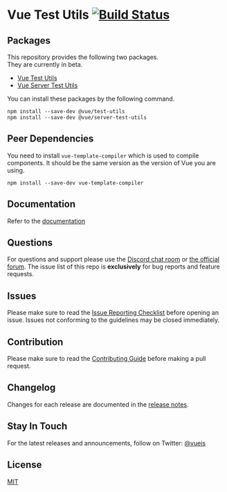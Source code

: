 # Vue Test Utils [![Build Status](https://circleci.com/gh/vuejs/vue-test-utils/tree/dev.png?style=shield)](https://circleci.com/gh/vuejs/vue-test-utils)

## Packages

This repository provides the following two packages.  
They are currently in beta.

- [Vue Test Utils](./packages/test-utils)
- [Vue Server Test Utils](./packages/server-test-utils)

You can install these packages by the following command.

```
npm install --save-dev @vue/test-utils
npm install --save-dev @vue/server-test-utils
```

## Peer Dependencies

You need to install `vue-template-compiler` which is used to compile components. It should be the same version as the version of Vue you are using.

```
npm install --save-dev vue-template-compiler
```

## Documentation

Refer to the [documentation](https://vue-test-utils.vuejs.org/)

## Questions

For questions and support please use the [Discord chat room](https://vue-land.js.org/) or [the official forum](http://forum.vuejs.org). The issue list of this repo is **exclusively** for bug reports and feature requests.

## Issues

Please make sure to read the [Issue Reporting Checklist](https://github.com/vuejs/vue/blob/dev/.github/CONTRIBUTING.md#issue-reporting-guidelines) before opening an issue. Issues not conforming to the guidelines may be closed immediately.

## Contribution

Please make sure to read the [Contributing Guide](https://github.com/vuejs/vue-test-utils/blob/dev/.github/CONTRIBUTING.md) before making a pull request.

## Changelog

Changes for each release are documented in the [release notes](https://github.com/vuejs/vue-test-utils/releases).

## Stay In Touch

For the latest releases and announcements, follow on Twitter: [@vuejs](https://twitter.com/vuejs)

## License


[MIT](http://opensource.org/licenses/MIT)
